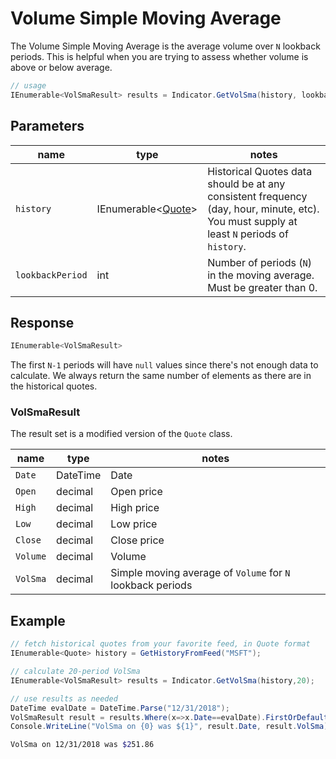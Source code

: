 ﻿# Volume Simple Moving Average

The Volume Simple Moving Average is the average volume over `N` lookback periods.  This is helpful when you are trying to assess whether volume is above or below average.

```csharp
// usage
IEnumerable<VolSmaResult> results = Indicator.GetVolSma(history, lookbackPeriod);  
```

## Parameters

| name | type | notes
| -- |-- |--
| `history` | IEnumerable\<[Quote](../../docs/GUIDE.md#quote)\> | Historical Quotes data should be at any consistent frequency (day, hour, minute, etc).  You must supply at least `N` periods of `history`.
| `lookbackPeriod` | int | Number of periods (`N`) in the moving average.  Must be greater than 0.

## Response

```csharp
IEnumerable<VolSmaResult>
```

The first `N-1` periods will have `null` values since there's not enough data to calculate.  We always return the same number of elements as there are in the historical quotes.

### VolSmaResult

The result set is a modified version of the `Quote` class.

| name | type | notes
| -- |-- |--
| `Date` | DateTime | Date
| `Open` | decimal | Open price
| `High` | decimal | High price
| `Low` | decimal | Low price
| `Close` | decimal | Close price
| `Volume` | decimal | Volume
| `VolSma` | decimal | Simple moving average of `Volume` for `N` lookback periods

## Example

```csharp
// fetch historical quotes from your favorite feed, in Quote format
IEnumerable<Quote> history = GetHistoryFromFeed("MSFT");

// calculate 20-period VolSma
IEnumerable<VolSmaResult> results = Indicator.GetVolSma(history,20);

// use results as needed
DateTime evalDate = DateTime.Parse("12/31/2018");
VolSmaResult result = results.Where(x=>x.Date==evalDate).FirstOrDefault();
Console.WriteLine("VolSma on {0} was ${1}", result.Date, result.VolSma);
```

```bash
VolSma on 12/31/2018 was $251.86
```
